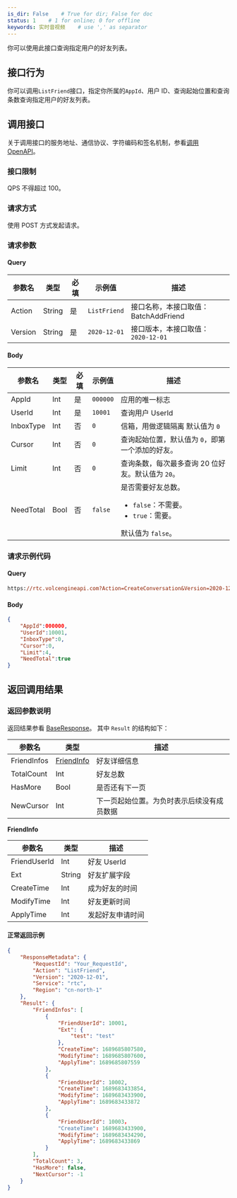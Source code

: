 ```yaml
---
is_dir: False    # True for dir; False for doc
status: 1    # 1 for online; 0 for offline
keywords: 实时音视频    # use ',' as separator
---
```


你可以使用此接口查询指定用户的好友列表。

## 接口行为

你可以调用`ListFriend`接口，指定你所属的`AppId`、用户 ID、查询起始位置和查询条数查询指定用户的好友列表。

## 调用接口
关于调用接口的服务地址、通信协议、字符编码和签名机制，参看[调用 OpenAPI](412251)。
### 接口限制

QPS 不得超过 100。

### 请求方式

使用 POST 方式发起请求。

### 请求参数

#### Query

| 参数名 | 类型 | 必填 | 示例值 | 描述 |
| --- | --- | --- | --- | --- |
| Action | String | 是 | `ListFriend` | 接口名称，本接口取值：BatchAddFriend |
| Version | String | 是 | `2020-12-01` | 接口版本，本接口取值：`2020-12-01` |

#### Body

| 参数名 | 类型 | 必填 | 示例值 | 描述 |
| --- | --- | --- | --- | --- |
| AppId | Int | 是 | `000000` | 应用的唯一标志 |
| UserId | Int | 是 | `10001` | 查询用户 UserId |
| InboxType | Int | 否 | `0` | 信箱，用做逻辑隔离 默认值为 `0` |
| Cursor | Int | 否 | `0` | 查询起始位置，默认值为 `0`，即第一个添加的好友。 |
| Limit | Int | 否 | `0` | 查询条数，每次最多查询 20 位好友。默认值为 `20`。 |
| NeedTotal | Bool | 否 | `false` | 是否需要好友总数。<ul><li> `false`：不需要。</li><li> `true`：需要。</li></ul> 默认值为 `false`。 |

### 请求示例代码

#### Query

```postscript
https://rtc.volcengineapi.com?Action=CreateConversation&Version=2020-12-01
```

#### Body

```json
{
    "AppId":000000,
    "UserId":10001,
    "InboxType":0,
    "Cursor":0,
    "Limit":4,
    "NeedTotal":true
}
```

## 返回调用结果

### 返回参数说明

返回结果参看 [BaseResponse](192711.md#baseresponse)。
其中 `Result` 的结构如下：

| 参数名 | 类型 | 描述 |
| --- | --- | --- |
| FriendInfos | [FriendInfo](#friendinfo) | 好友详细信息 |
| TotalCount | Int | 好友总数 |
| HasMore | Bool | 是否还有下一页 |
| NewCursor | Int | 下一页起始位置。为负时表示后续没有成员数据 |

<span id="friendinfo"></span> **FriendInfo**
	

| 参数名 | 类型 | 描述 |
| --- | --- | --- |
| FriendUserId | Int | 好友 UserId |
| Ext | String | 好友扩展字段 |
| CreateTime | Int | 成为好友的时间 |
| ModifyTime | Int | 好友更新时间 |
| ApplyTime | Int | 发起好友申请时间 |

#### 正常返回示例

```json
{
    "ResponseMetadata": {
        "RequestId": "Your_RequestId",
        "Action": "ListFriend",
        "Version": "2020-12-01",
        "Service": "rtc",
        "Region": "cn-north-1"
    },
    "Result": {
        "FriendInfos": [
            {
                "FriendUserId": 10001,
                "Ext": {
                    "test": "test"
                },
                "CreateTime": 1689685807580,
                "ModifyTime": 1689685807600,
                "ApplyTime": 1689685807559
            },
            {
                "FriendUserId": 10002,
                "CreateTime": 1689683433854,
                "ModifyTime": 1689683433900,
                "ApplyTime": 1689683433872
            },
            {
                "FriendUserId": 10003，
                "CreateTime": 1689683433900,
                "ModifyTime": 1689683434290,
                "ApplyTime": 1689683433869
            }
        ],
        "TotalCount": 3,
        "HasMore": false,
        "NextCursor": -1
    }
}
```
